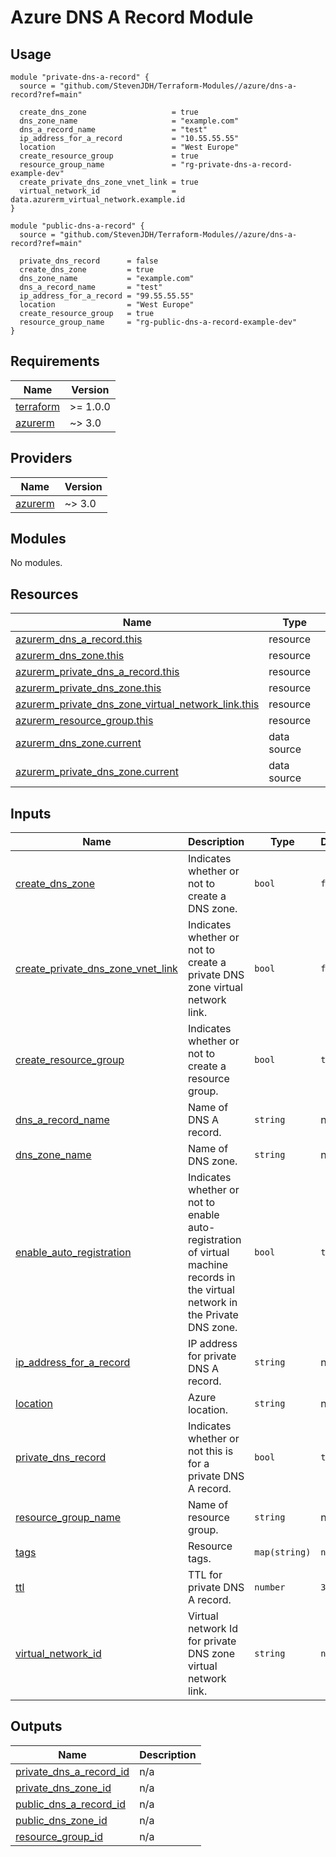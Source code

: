# Azure DNS A Record Module

## Usage

```hcl
module "private-dns-a-record" {
  source = "github.com/StevenJDH/Terraform-Modules//azure/dns-a-record?ref=main"

  create_dns_zone                   = true
  dns_zone_name                     = "example.com"
  dns_a_record_name                 = "test"
  ip_address_for_a_record           = "10.55.55.55"
  location                          = "West Europe"
  create_resource_group             = true
  resource_group_name               = "rg-private-dns-a-record-example-dev"
  create_private_dns_zone_vnet_link = true
  virtual_network_id                = data.azurerm_virtual_network.example.id            
}

module "public-dns-a-record" {
  source = "github.com/StevenJDH/Terraform-Modules//azure/dns-a-record?ref=main"

  private_dns_record      = false
  create_dns_zone         = true
  dns_zone_name           = "example.com"
  dns_a_record_name       = "test"
  ip_address_for_a_record = "99.55.55.55"
  location                = "West Europe"
  create_resource_group   = true
  resource_group_name     = "rg-public-dns-a-record-example-dev"
}
```

<!-- BEGIN_TF_DOCS -->
## Requirements

| Name | Version |
|------|---------|
| <a name="requirement_terraform"></a> [terraform](#requirement\_terraform) | >= 1.0.0 |
| <a name="requirement_azurerm"></a> [azurerm](#requirement\_azurerm) | ~> 3.0 |

## Providers

| Name | Version |
|------|---------|
| <a name="provider_azurerm"></a> [azurerm](#provider\_azurerm) | ~> 3.0 |

## Modules

No modules.

## Resources

| Name | Type |
|------|------|
| [azurerm_dns_a_record.this](https://registry.terraform.io/providers/hashicorp/azurerm/latest/docs/resources/dns_a_record) | resource |
| [azurerm_dns_zone.this](https://registry.terraform.io/providers/hashicorp/azurerm/latest/docs/resources/dns_zone) | resource |
| [azurerm_private_dns_a_record.this](https://registry.terraform.io/providers/hashicorp/azurerm/latest/docs/resources/private_dns_a_record) | resource |
| [azurerm_private_dns_zone.this](https://registry.terraform.io/providers/hashicorp/azurerm/latest/docs/resources/private_dns_zone) | resource |
| [azurerm_private_dns_zone_virtual_network_link.this](https://registry.terraform.io/providers/hashicorp/azurerm/latest/docs/resources/private_dns_zone_virtual_network_link) | resource |
| [azurerm_resource_group.this](https://registry.terraform.io/providers/hashicorp/azurerm/latest/docs/resources/resource_group) | resource |
| [azurerm_dns_zone.current](https://registry.terraform.io/providers/hashicorp/azurerm/latest/docs/data-sources/dns_zone) | data source |
| [azurerm_private_dns_zone.current](https://registry.terraform.io/providers/hashicorp/azurerm/latest/docs/data-sources/private_dns_zone) | data source |

## Inputs

| Name | Description | Type | Default | Required |
|------|-------------|------|---------|:--------:|
| <a name="input_create_dns_zone"></a> [create\_dns\_zone](#input\_create\_dns\_zone) | Indicates whether or not to create a DNS zone. | `bool` | `false` | no |
| <a name="input_create_private_dns_zone_vnet_link"></a> [create\_private\_dns\_zone\_vnet\_link](#input\_create\_private\_dns\_zone\_vnet\_link) | Indicates whether or not to create a private DNS zone virtual network link. | `bool` | `false` | no |
| <a name="input_create_resource_group"></a> [create\_resource\_group](#input\_create\_resource\_group) | Indicates whether or not to create a resource group. | `bool` | `true` | no |
| <a name="input_dns_a_record_name"></a> [dns\_a\_record\_name](#input\_dns\_a\_record\_name) | Name of DNS A record. | `string` | n/a | yes |
| <a name="input_dns_zone_name"></a> [dns\_zone\_name](#input\_dns\_zone\_name) | Name of DNS zone. | `string` | n/a | yes |
| <a name="input_enable_auto_registration"></a> [enable\_auto\_registration](#input\_enable\_auto\_registration) | Indicates whether or not to enable auto-registration of virtual machine records in the virtual network in the Private DNS zone. | `bool` | `true` | no |
| <a name="input_ip_address_for_a_record"></a> [ip\_address\_for\_a\_record](#input\_ip\_address\_for\_a\_record) | IP address for private DNS A record. | `string` | n/a | yes |
| <a name="input_location"></a> [location](#input\_location) | Azure location. | `string` | n/a | yes |
| <a name="input_private_dns_record"></a> [private\_dns\_record](#input\_private\_dns\_record) | Indicates whether or not this is for a private DNS A record. | `bool` | `true` | no |
| <a name="input_resource_group_name"></a> [resource\_group\_name](#input\_resource\_group\_name) | Name of resource group. | `string` | n/a | yes |
| <a name="input_tags"></a> [tags](#input\_tags) | Resource tags. | `map(string)` | `null` | no |
| <a name="input_ttl"></a> [ttl](#input\_ttl) | TTL for private DNS A record. | `number` | `3600` | no |
| <a name="input_virtual_network_id"></a> [virtual\_network\_id](#input\_virtual\_network\_id) | Virtual network Id for private DNS zone virtual network link. | `string` | `null` | no |

## Outputs

| Name | Description |
|------|-------------|
| <a name="output_private_dns_a_record_id"></a> [private\_dns\_a\_record\_id](#output\_private\_dns\_a\_record\_id) | n/a |
| <a name="output_private_dns_zone_id"></a> [private\_dns\_zone\_id](#output\_private\_dns\_zone\_id) | n/a |
| <a name="output_public_dns_a_record_id"></a> [public\_dns\_a\_record\_id](#output\_public\_dns\_a\_record\_id) | n/a |
| <a name="output_public_dns_zone_id"></a> [public\_dns\_zone\_id](#output\_public\_dns\_zone\_id) | n/a |
| <a name="output_resource_group_id"></a> [resource\_group\_id](#output\_resource\_group\_id) | n/a |
<!-- END_TF_DOCS -->